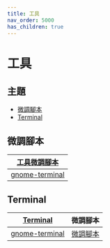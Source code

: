 ```yaml
---
title: 工具
nav_order: 5000
has_children: true
---
```



# 工具


## 主題

* [微調腳本](#微調腳本)
* [Terminal](#terminal)




## 微調腳本

| [工具微調腳本](https://github.com/samwhelp/ubuntu-gnome-shell-adjustment/tree/main/prototype/main/tool-config) |
| --- |
| [gnome-terminal](https://github.com/samwhelp/ubuntu-gnome-shell-adjustment/tree/main/prototype/main/tool-config/part/gnome-terminal) |





## Terminal

| [Terminal](https://samwhelp.github.io/note-about-ubuntu-gnome-shell/read/subject/tool/terminal.html) | 微調腳本 |
| --- | --- |
| [gnome-terminal](https://samwhelp.github.io/note-about-ubuntu-gnome-shell/read/subject/tool/terminal/gnome-terminal.html) | [微調腳本](https://github.com/samwhelp/ubuntu-gnome-shell-adjustment/tree/main/prototype/main/tool-config/part/gnome-terminal) |
